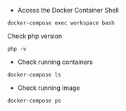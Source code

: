 
- Access the Docker Container Shell
```
docker-compose exec workspace bash
```
Check php version
```
php -v
```

- Check running containers
```
docker-compose ls
```
- Check running image
```
docker-compose ps
```
